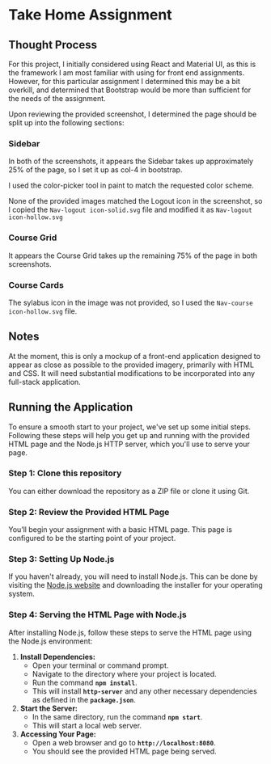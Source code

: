 # Take Home Assignment

## Thought Process

For this project, I initially considered using React and Material UI, as this is the framework I am most familiar with using for front end assignments.  However, for this particular assignment I determined this may be a bit overkill, and determined that Bootstrap would be more than sufficient for the needs of the assignment.

Upon reviewing the provided screenshot, I determined the page should be split up into the following sections:

### Sidebar

In both of the screenshots, it appears the Sidebar takes up approximately 25% of the page, so I set it up as col-4 in bootstrap.

I used the color-picker tool in paint to match the requested color scheme.

None of the provided images matched the Logout icon in the screenshot, so I copied the `Nav-logout icon-solid.svg` file and modified it as `Nav-logout icon-hollow.svg`

### Course Grid

It appears the Course Grid takes up the remaining 75% of the page in both screenshots.

### Course Cards

The sylabus icon in the image was not provided, so I used the `Nav-course icon-hollow.svg` file.

## Notes

At the moment, this is only a mockup of a front-end application designed to appear as close as possible to the provided imagery, primarily with HTML and CSS.  It will need substantial modifications to be incorporated into any full-stack application.

## Running the Application

To ensure a smooth start to your project, we've set up some initial steps. Following these steps will help you get up and running with the provided HTML page and the Node.js HTTP server, which you'll use to serve your page.

### Step 1: Clone this repository

You can either download the repository as a ZIP file or clone it using Git. 

### Step 2: Review the Provided HTML Page

You’ll begin your assignment with a basic HTML page. This page is configured to be the starting point of your project.

### Step 3: Setting Up Node.js

If you haven't already, you will need to install Node.js. This can be done by visiting the [Node.js website](https://nodejs.org/) and downloading the installer for your operating system.

### Step 4: Serving the HTML Page with Node.js

After installing Node.js, follow these steps to serve the HTML page using the Node.js environment:

1. **Install Dependencies:**
   - Open your terminal or command prompt.
   - Navigate to the directory where your project is located.
   - Run the command **`npm install`**.
   - This will install **`http-server`** and any other necessary dependencies as defined in the **`package.json`**.
2. **Start the Server:**
   - In the same directory, run the command **`npm start`**.
   - This will start a local web server.
3. **Accessing Your Page:**
   - Open a web browser and go to **`http://localhost:8080`**.
   - You should see the provided HTML page being served.
